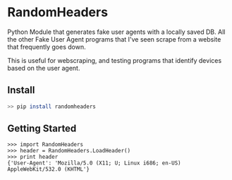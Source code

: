 # RandomHeaders

Python Module that generates fake user agents with a locally saved DB.  All the other Fake User Agent programs that I've seen scrape from a website that frequently goes down.

This is useful for webscraping, and testing programs that identify devices based on the user agent.

## Install
```sh
>> pip install randomheaders
```
## Getting Started

```
>>> import RandomHeaders
>>> header = RandomHeaders.LoadHeader()
>>> print header
{'User-Agent': 'Mozilla/5.0 (X11; U; Linux i686; en-US) AppleWebKit/532.0 (KHTML'}
```
